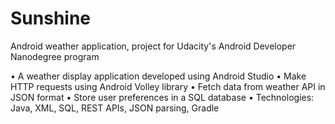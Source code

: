 # Sunshine
Android weather application, project for Udacity's Android Developer Nanodegree program

• A weather display application developed using Android Studio
• Make HTTP requests using Android Volley library
• Fetch data from weather API in JSON format
• Store user preferences in a SQL database
• Technologies: Java, XML, SQL, REST APIs, JSON parsing, Gradle
